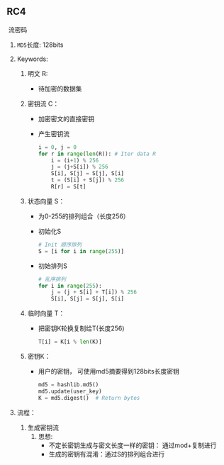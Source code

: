 ## RC4

​	流密码



1. `MD5`长度: 128bits

2. Keywords:

   1. 明文 R: 

      * 待加密的数据集

   2. 密钥流 C： 

      * 加密密文的直接密钥

      * 产生密钥流

        ```python
        i = 0, j = 0
        for r in range(len(R)): # Iter data R
            i = (i+1) % 256
            j = (j+S[i]) % 256
            S[i], S[j] = S[j], S[i]
            t = (S[i] + S[j]) % 256
            R[r] = S[t]
        ```

        

        

   3. 状态向量 S：

      * 为0-255的排列组合（长度256）

      * 初始化S

        ```python
        # Init 顺序排列
        S = [i for i in range(255)]
        ```

      * 初始排列S

        ```python
        # 乱序排列
        for i in range(255):
            j = (j + S[i] + T[i]) % 256
            S[i], S[j] = S[j], S[i]
        ```

        

   4. 临时向量 T：

      * 把密钥K轮换复制给T(长度256)

        ```python
        T[i] = K[i % len(K)]
        ```

        

   5. 密钥K：

      * 用户的密钥， 可使用md5摘要得到128bits长度密钥

        ```python
        md5 = hashlib.md5()
        md5.update(user_key)
        K = md5.digest()  # Return bytes
        ```

3. 流程：

   1. 生成密钥流
      1. 思想:
         * 不定长密钥生成与密文长度一样的密钥： 通过mod+复制进行
         * 生成的密钥有混淆：通过S的排列组合进行